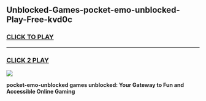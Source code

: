 
## Unblocked-Games-pocket-emo-unblocked-Play-Free-kvd0c
<h3>
<a href="https://premium76.site?title=pocket-emo-unblocked&ref=10A">CLICK TO PLAY</a></h3>
<hr>

<h3>
<a href="https://premium76.site?title=pocket-emo-unblocked&ref=10A">CLICK 2 PLAY</a>
  
</h3>

<a href="https://premium76.site?title=pocket-emo-unblocked&ref=10A"><img src="https://clearcache.store/games.png"></a>


**pocket-emo-unblocked games unblocked: Your Gateway to Fun and Accessible Online Gaming**
